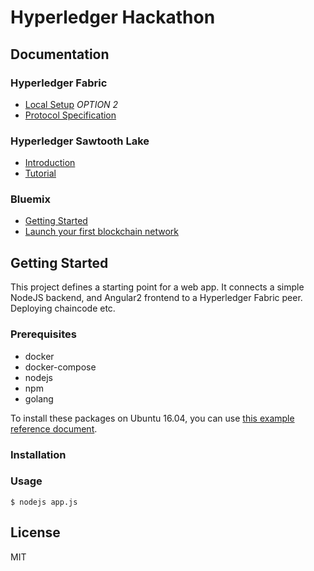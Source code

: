 # Hyperledger Hackathon


## Documentation
### Hyperledger Fabric
* [Local Setup](http://hyperledger-fabric.readthedocs.io/en/latest/Setup/Chaincode-setup/) *OPTION 2*
* [Protocol Specification](http://hyperledger-fabric.readthedocs.io/en/latest/protocol-spec/)

### Hyperledger Sawtooth Lake
* [Introduction](http://intelledger.github.io/introduction.html)
* [Tutorial](http://intelledger.github.io/tutorial.html)

### Bluemix
* [Getting Started](docs/bluemix.md)
* [Launch your first blockchain network](https://console.ng.bluemix.net/docs/services/blockchain/index.html?pos=2)

## Getting Started
This project defines a starting point for a web app. It connects a simple NodeJS backend, and Angular2 frontend to a Hyperledger Fabric peer. Deploying chaincode etc.
### Prerequisites
* docker
* docker-compose
* nodejs
* npm
* golang

To install these packages on Ubuntu 16.04, you can use [this example reference document](docs/ubuntu.md).

### Installation


### Usage
```
$ nodejs app.js
```
## License
MIT
